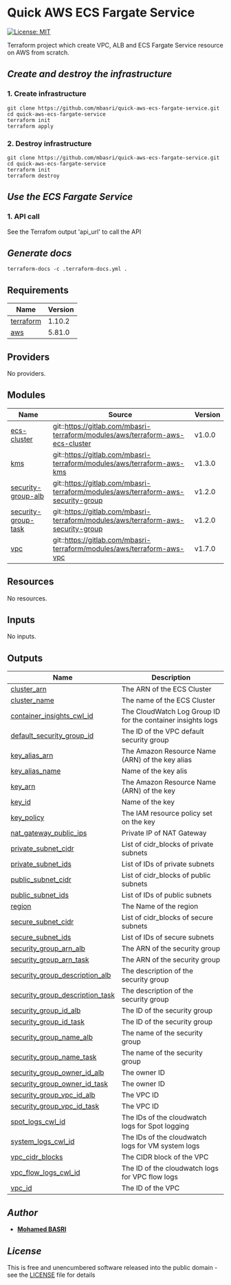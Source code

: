 <!-- BEGIN_TF_DOCS -->
# Quick AWS ECS Fargate Service

[![License: MIT](https://img.shields.io/badge/License-MIT-yellow.svg)](https://opensource.org/licenses/MIT)

Terraform project which create VPC, ALB and ECS Fargate Service resource on AWS from scratch.

## *Create and destroy the infrastructure*

### 1. Create infrastructure

```shell
git clone https://github.com/mbasri/quick-aws-ecs-fargate-service.git
cd quick-aws-ecs-fargate-service
terraform init
terraform apply
```

### 2. Destroy infrastructure

```shell
git clone https://github.com/mbasri/quick-aws-ecs-fargate-service.git
cd quick-aws-ecs-fargate-service
terraform init
terraform destroy
```

## *Use the ECS Fargate Service*

### 1. API call

See the Terrafom output 'api_url' to call the API

## *Generate docs*

```shell
terraform-docs -c .terraform-docs.yml .
```

## Requirements

| Name | Version |
|------|---------|
| <a name="requirement_terraform"></a> [terraform](#requirement\_terraform) | 1.10.2 |
| <a name="requirement_aws"></a> [aws](#requirement\_aws) | 5.81.0 |

## Providers

No providers.

## Modules

| Name | Source | Version |
|------|--------|---------|
| <a name="module_ecs-cluster"></a> [ecs-cluster](#module\_ecs-cluster) | git::https://gitlab.com/mbasri-terraform/modules/aws/terraform-aws-ecs-cluster | v1.0.0 |
| <a name="module_kms"></a> [kms](#module\_kms) | git::https://gitlab.com/mbasri-terraform/modules/aws/terraform-aws-kms | v1.3.0 |
| <a name="module_security-group-alb"></a> [security-group-alb](#module\_security-group-alb) | git::https://gitlab.com/mbasri-terraform/modules/aws/terraform-aws-security-group | v1.2.0 |
| <a name="module_security-group-task"></a> [security-group-task](#module\_security-group-task) | git::https://gitlab.com/mbasri-terraform/modules/aws/terraform-aws-security-group | v1.2.0 |
| <a name="module_vpc"></a> [vpc](#module\_vpc) | git::https://gitlab.com/mbasri-terraform/modules/aws/terraform-aws-vpc | v1.7.0 |

## Resources

No resources.

## Inputs

No inputs.

## Outputs

| Name | Description |
|------|-------------|
| <a name="output_cluster_arn"></a> [cluster\_arn](#output\_cluster\_arn) | The ARN of the ECS Cluster |
| <a name="output_cluster_name"></a> [cluster\_name](#output\_cluster\_name) | The name of the ECS Cluster |
| <a name="output_container_insights_cwl_id"></a> [container\_insights\_cwl\_id](#output\_container\_insights\_cwl\_id) | The CloudWatch Log Group ID for the container insights logs |
| <a name="output_default_security_group_id"></a> [default\_security\_group\_id](#output\_default\_security\_group\_id) | The ID of the VPC default security group |
| <a name="output_key_alias_arn"></a> [key\_alias\_arn](#output\_key\_alias\_arn) | The Amazon Resource Name (ARN) of the key alias |
| <a name="output_key_alias_name"></a> [key\_alias\_name](#output\_key\_alias\_name) | Name of the key alis |
| <a name="output_key_arn"></a> [key\_arn](#output\_key\_arn) | The Amazon Resource Name (ARN) of the key |
| <a name="output_key_id"></a> [key\_id](#output\_key\_id) | Name of the key |
| <a name="output_key_policy"></a> [key\_policy](#output\_key\_policy) | The IAM resource policy set on the key |
| <a name="output_nat_gateway_public_ips"></a> [nat\_gateway\_public\_ips](#output\_nat\_gateway\_public\_ips) | Private IP of NAT Gateway |
| <a name="output_private_subnet_cidr"></a> [private\_subnet\_cidr](#output\_private\_subnet\_cidr) | List of cidr\_blocks of private subnets |
| <a name="output_private_subnet_ids"></a> [private\_subnet\_ids](#output\_private\_subnet\_ids) | List of IDs of private subnets |
| <a name="output_public_subnet_cidr"></a> [public\_subnet\_cidr](#output\_public\_subnet\_cidr) | List of cidr\_blocks of public subnets |
| <a name="output_public_subnet_ids"></a> [public\_subnet\_ids](#output\_public\_subnet\_ids) | List of IDs of public subnets |
| <a name="output_region"></a> [region](#output\_region) | The Name of the region |
| <a name="output_secure_subnet_cidr"></a> [secure\_subnet\_cidr](#output\_secure\_subnet\_cidr) | List of cidr\_blocks of secure subnets |
| <a name="output_secure_subnet_ids"></a> [secure\_subnet\_ids](#output\_secure\_subnet\_ids) | List of IDs of secure subnets |
| <a name="output_security_group_arn_alb"></a> [security\_group\_arn\_alb](#output\_security\_group\_arn\_alb) | The ARN of the security group |
| <a name="output_security_group_arn_task"></a> [security\_group\_arn\_task](#output\_security\_group\_arn\_task) | The ARN of the security group |
| <a name="output_security_group_description_alb"></a> [security\_group\_description\_alb](#output\_security\_group\_description\_alb) | The description of the security group |
| <a name="output_security_group_description_task"></a> [security\_group\_description\_task](#output\_security\_group\_description\_task) | The description of the security group |
| <a name="output_security_group_id_alb"></a> [security\_group\_id\_alb](#output\_security\_group\_id\_alb) | The ID of the security group |
| <a name="output_security_group_id_task"></a> [security\_group\_id\_task](#output\_security\_group\_id\_task) | The ID of the security group |
| <a name="output_security_group_name_alb"></a> [security\_group\_name\_alb](#output\_security\_group\_name\_alb) | The name of the security group |
| <a name="output_security_group_name_task"></a> [security\_group\_name\_task](#output\_security\_group\_name\_task) | The name of the security group |
| <a name="output_security_group_owner_id_alb"></a> [security\_group\_owner\_id\_alb](#output\_security\_group\_owner\_id\_alb) | The owner ID |
| <a name="output_security_group_owner_id_task"></a> [security\_group\_owner\_id\_task](#output\_security\_group\_owner\_id\_task) | The owner ID |
| <a name="output_security_group_vpc_id_alb"></a> [security\_group\_vpc\_id\_alb](#output\_security\_group\_vpc\_id\_alb) | The VPC ID |
| <a name="output_security_group_vpc_id_task"></a> [security\_group\_vpc\_id\_task](#output\_security\_group\_vpc\_id\_task) | The VPC ID |
| <a name="output_spot_logs_cwl_id"></a> [spot\_logs\_cwl\_id](#output\_spot\_logs\_cwl\_id) | The IDs of the cloudwatch logs for Spot logging |
| <a name="output_system_logs_cwl_id"></a> [system\_logs\_cwl\_id](#output\_system\_logs\_cwl\_id) | The IDs of the cloudwatch logs for VM system logs |
| <a name="output_vpc_cidr_blocks"></a> [vpc\_cidr\_blocks](#output\_vpc\_cidr\_blocks) | The CIDR block of the VPC |
| <a name="output_vpc_flow_logs_cwl_id"></a> [vpc\_flow\_logs\_cwl\_id](#output\_vpc\_flow\_logs\_cwl\_id) | The ID of the cloudwatch logs for VPC flow logs |
| <a name="output_vpc_id"></a> [vpc\_id](#output\_vpc\_id) | The ID of the VPC |

## *Author*

* [**Mohamed BASRI**](https://github.com/mbasri)

## *License*

This is free and unencumbered software released into the public domain - see the [LICENSE](./LICENSE) file for details

<!-- END_TF_DOCS -->